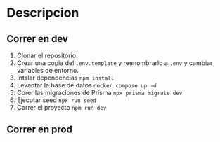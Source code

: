 # Descripcion

## Correr en dev

1. Clonar el repositorio.
2. Crear una copia del ```.env.template``` y reenombrarlo a ```.env``` y cambiar variables de entorno.
3. Intslar dependencias ```npm install```
4. Levantar la base de datos ```docker compose up -d```
5. Corer las migraciones de Prisma ```npx prisma migrate dev```
5. Ejecutar seed ```npx run seed```
6. Correr el proyecto ```npm run dev```

## Correr en prod